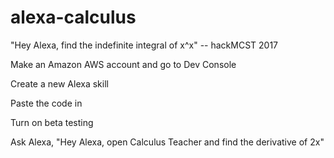 # alexa-calculus
"Hey Alexa, find the indefinite integral of x^x" -- hackMCST 2017

Make an Amazon AWS account and go to Dev Console

Create a new Alexa skill

Paste the code in

Turn on beta testing

Ask Alexa, "Hey Alexa, open Calculus Teacher and find the derivative of 2x"

